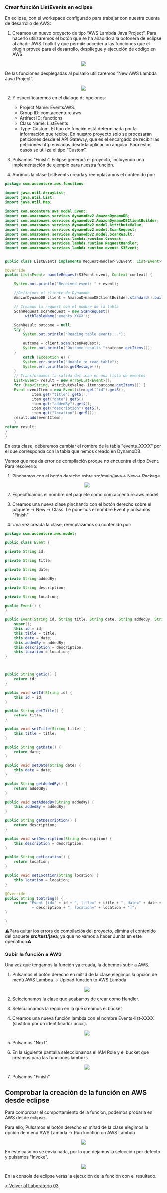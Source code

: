 
### Crear función ListEvents en eclipse
En eclipse, con el workspace configurado para trabajar con nuestra cuenta de desarrollo de AWS:

1. Creamos un nuevo proyecto de tipo “AWS Lambda Java Project”. Para hacerlo utilizaremos el botón que se ha añadido a la botonera de eclipse al añadir AWS Toolkit y que permite acceder a las funciones que el plugin provee para el desarrollo, despliegue y ejecución de código en AWS.  

<p align="center">
    <img src="resources/Picture1.png">
</p>

  De las funciones desplegadas al pulsarlo utilizaremos “New AWS Lambda Java Project”.
 
<p align="center">
    <img src="resources/Picture2.png">
</p>

2. Y especificaremos en el dialogo de opciones:
      * Project Name: EventsAWS.    
      * Group ID: com.accenture.aws
      * Artifact ID: functions
      * Class Name: ListEvents
      * Type: Custom. El tipo de función está determinada por la información que recibe. En nuestro proyecto solo se procesarán peticiones desde el API Gateway, que es el encargado de recibir las peticiones http enviadas desde la aplicación angular. Para estos casos se utiliza el tipo “Custom”.
3. Pulsamos “Finish”. Eclipse generará el proyecto, incluyendo una implementación de ejemplo para nuestra función.

4. Abrimos la clase ListEvents creada y reemplazamos el contenido por:

```java		
package com.accenture.aws.functions;

import java.util.ArrayList;
import java.util.List;
import java.util.Map;

import com.accenture.aws.model.Event;
import com.amazonaws.services.dynamodbv2.AmazonDynamoDB;
import com.amazonaws.services.dynamodbv2.AmazonDynamoDBClientBuilder;
import com.amazonaws.services.dynamodbv2.model.AttributeValue;
import com.amazonaws.services.dynamodbv2.model.ScanRequest;
import com.amazonaws.services.dynamodbv2.model.ScanResult;
import com.amazonaws.services.lambda.runtime.Context;
import com.amazonaws.services.lambda.runtime.RequestHandler;
import com.amazonaws.services.lambda.runtime.events.S3Event;


public class ListEvents implements RequestHandler<S3Event, List<Event>> {

@Override
public List<Event> handleRequest(S3Event event, Context context) {

	System.out.println("Received event: " + event);

	//Definimos el cliente de Dynamodb
	AmazonDynamoDB client = AmazonDynamoDBClientBuilder.standard().build();

	// Creamos la request con el nombre de la tabla
	ScanRequest scanRequest = new ScanRequest()
	    .withTableName("events_XXXX");   

	ScanResult outcome = null;
	try {
		System.out.println("Reading table events...");

		outcome = client.scan(scanRequest);
		System.out.println("Outcome results "+outcome.getItems());
	}
		catch (Exception e) {
		System.err.println("Unable to read table");
		System.err.println(e.getMessage());
	}
	// Transformamos la salida del scan en una lista de eventos
	List<Event> result = new ArrayList<Event>();
	for (Map<String, AttributeValue> item:outcome.getItems()) {
	Event eventItem = new Event(item.get("id").getS(),
			item.get("title").getS(), 
			item.get("date").getS(), 
			item.get("addedBy").getS(), 
			item.get("description").getS(), 
			item.get("location").getS());
	result.add(eventItem);
	}
return result;
}
}
```			
En esta clase, deberemos cambiar el nombre de la tabla "events_XXXX" por el que corresponda con la tabla que hemos creado en DynamoDB.

Vemos que nos da error de compilación proque no encuentra el tipo Event. Para resolverlo:

1. Pinchamos con el botón derecho sobre src/main/java-> New-> Package
	<p align="center">
	    <img src="resources/Picture3.png">
	</p>

2. Especificamos el nombre del paquete como com.accenture.aws.model

3. Creamos una nueva clase pinchando con el botón derecho sobre el paquete -> New -> Class. Le ponemos el nombre Event y pulsamos "Finish"

4. Una vez creada la clase, reemplazamos su contenido por:

```java		
package com.accenture.aws.model;

public class Event {

private String id;

private String title;

private String date;

private String addedBy;

private String description;

private String location;

public Event() {
}

public Event(String id, String title, String date, String addedBy, String description, String location) {
	super();
	this.id = id;
	this.title = title;
	this.date = date;
	this.addedBy = addedBy;
	this.description = description;
	this.location = location;
}



public String getId() {
	return id;
}

public void setId(String id) {
	this.id = id;
}

public String getTitle() {
	return title;
}

public void setTitle(String title) {
	this.title = title;
}

public String getDate() {
	return date;
}

public void setDate(String date) {
	this.date = date;
}

public String getAddedBy() {
	return addedBy;
}

public void setAddedBy(String addedBy) {
	this.addedBy = addedBy;
}

public String getDescription() {
	return description;
}

public void setDescription(String description) {
	this.description = description;
}

public String getLocation() {
	return location;
}

public void setLocation(String location) {
	this.location = location;
}

@Override
public String toString() {
	return "Event [id=" + id + ", title=" + title + ", date=" + date + ", addedBy=" + addedBy + ", description="
			+ description + ", location=" + location + "]";
}

}
```

:warning:Para quitar los errors de compilación del proyecto, elimina el contenido del paquete **src/test/java**, ya que no vamos a hacer Junits en este openathon:warning:

### Subir la función a AWS

Una vez que tengamos la función ya creada, la debemos subir a AWS.

1. Pulsamos el botón derecho en mitad de la clase,elegimos la opción de menú AWS Lambda -> Upload function to AWS Lambda
	<p align="center">
    <img src="resources/Picture4.png">
	</p>

2. Selccionamos la clase que acabamos de crear como Handler.
3. Seleccionamos la región en la que creamos el bucket 
4. Creamos una nueva función lambda con el nombre Events-list-XXXX (sustituir por un identificador único).
	<p align="center">
	    <img src="resources/Picture5.png">
	</p>
5. Pulsamos "Next"
6. En la siguiente pantalla seleccionamos el IAM Role y el bucket que creamos para las funciones lambdas
	<p align="center">
	    <img src="resources/Picture6.png">
	</p>
7. Pulsamos "Finish"

## Comprobar la creación de la función en AWS desde eclipse

Para comprobar el comportamiento de la función, podemos probarla en AWS desde eclipse.

Para ello, Pulsamos el botón derecho en mitad de la clase,elegimos la opción de menú AWS Lambda -> Run function on AWS Lambda
	<p align="center">
	    <img src="resources/Picture7.png">
	</p>

En este caso no se envía nada, por lo que dejamos la selección por defecto y pulsamos "Invoke".
	<p align="center">
	    <img src="resources/Picture8.png">
	</p>

En la consola de eclipse verás la ejecución de la función con el resultado. 

[< Volver al Laboratorio 03 ](../../lab-03)  

